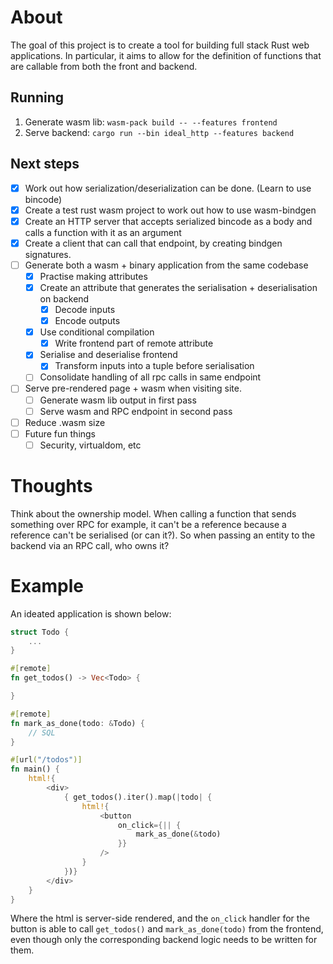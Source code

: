 # About

The goal of this project is to create a tool for building full stack Rust web applications.
In particular, it aims to allow for the definition of functions that are callable
from both the front and backend.

## Running

1. Generate wasm lib: `wasm-pack build -- --features frontend`
2. Serve backend: `cargo run --bin ideal_http --features backend`

## Next steps

- [x] Work out how serialization/deserialization can be done. (Learn to use bincode)
- [x] Create a test rust wasm project to work out how to use wasm-bindgen
- [x] Create an HTTP server that accepts serialized bincode as a body and calls a function with it as an argument
- [x] Create a client that can call that endpoint, by creating bindgen signatures.
- [ ] Generate both a wasm + binary application from the same codebase
  - [x] Practise making attributes
  - [x] Create an attribute that generates the serialisation + deserialisation on backend
    - [x] Decode inputs
    - [x] Encode outputs
  - [x] Use conditional compilation
    - [x] Write frontend part of remote attribute
  - [x] Serialise and deserialise frontend
    - [x] Transform inputs into a tuple before serialisation
  - [ ] Consolidate handling of all rpc calls in same endpoint
- [ ] Serve pre-rendered page + wasm when visiting site.
  - [ ] Generate wasm lib output in first pass
  - [ ] Serve wasm and RPC endpoint in second pass
- [ ] Reduce .wasm size
- [ ] Future fun things
  - [ ] Security, virtualdom, etc

# Thoughts

Think about the ownership model. When calling a function that sends something over RPC for example, it can't be a reference because a reference can't be serialised (or can it?). So when passing an entity to the backend via an RPC call, who owns it?

# Example

An ideated application is shown below:

```rust
struct Todo {
    ...
}

#[remote]
fn get_todos() -> Vec<Todo> {

}

#[remote]
fn mark_as_done(todo: &Todo) {
    // SQL
}

#[url("/todos")]
fn main() {
    html!{
        <div>
            { get_todos().iter().map(|todo| {
                html!{
                    <button
                        on_click={|| {
                            mark_as_done(&todo)
                        }}
                    />
                }
            })}
        </div>
    }
}
```

Where the html is server-side rendered, and the `on_click` handler for the button is able to call `get_todos()` and `mark_as_done(todo)` from the frontend, even though only the corresponding backend logic needs to be written for them.